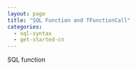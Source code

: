 ```yaml
---
layout: page
title: "SQL Function and TFunctionCall"
categories:
  - sql-syntax
  - get-started-cn  
---
```


SQL function 